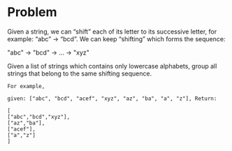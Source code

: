 Problem
===

Given a string, we can “shift” each of its letter to its successive letter, for example: “abc” -> “bcd”. We can keep “shifting” which forms the sequence:

"abc" -> "bcd" -> ... -> "xyz"

Given a list of strings which contains only lowercase alphabets, group all strings that belong to the same shifting sequence.

    For example,

    given: ["abc", "bcd", "acef", "xyz", "az", "ba", "a", "z"], Return:

    [
    ["abc","bcd","xyz"],
    ["az","ba"],
    ["acef"],
    ["a","z"]
    ]
